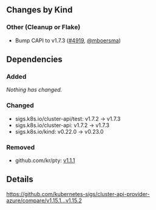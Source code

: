 ## Changes by Kind

### Other (Cleanup or Flake)

- Bump CAPI to v1.7.3 ([#4919](https://github.com/kubernetes-sigs/cluster-api-provider-azure/pull/4919), [@mboersma](https://github.com/mboersma))

## Dependencies

### Added
_Nothing has changed._

### Changed
- sigs.k8s.io/cluster-api/test: v1.7.2 → v1.7.3
- sigs.k8s.io/cluster-api: v1.7.2 → v1.7.3
- sigs.k8s.io/kind: v0.22.0 → v0.23.0

### Removed
- github.com/kr/pty: [v1.1.1](https://github.com/kr/pty/tree/v1.1.1)

## Details
<!-- markdown-link-check-disable-next-line -->
https://github.com/kubernetes-sigs/cluster-api-provider-azure/compare/v1.15.1...v1.15.2
